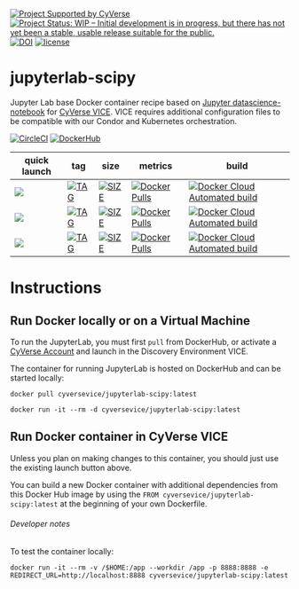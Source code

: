 [![Project Supported by CyVerse](https://img.shields.io/badge/Supported%20by-CyVerse-blue.svg)](https://learning.cyverse.org/projects/vice/en/latest/) [![Project Status: WIP – Initial development is in progress, but there has not yet been a stable, usable release suitable for the public.](https://www.repostatus.org/badges/latest/wip.svg)](https://www.repostatus.org/#wip) [![DOI](https://zenodo.org/badge/DOI/10.5281/zenodo.3246934.svg)](https://doi.org/10.5281/zenodo.3246934) [![license](https://img.shields.io/badge/license-GPLv3-blue.svg)](https://opensource.org/licenses/GPL-3.0)

# jupyterlab-scipy

Jupyter Lab base Docker container recipe based on [Jupyter datascience-notebook](https://hub.docker.com/r/jupyter/scipy-notebook) for [CyVerse VICE](https://cyverse-visual-interactive-computing-environment.readthedocs-hosted.com/en/latest/index.html). VICE requires additional configuration files to be compatible with our Condor and Kubernetes orchestration.

[![CircleCI](https://circleci.com/gh/cyverse-vice/jupyterlab-scipy.svg?style=svg)](https://circleci.com/gh/cyverse-vice/jupyterlab-scipy) [![DockerHub](https://img.shields.io/badge/DockerHub-brightgreen.svg?style=popout&logo=Docker)](https://hub.docker.com/r/cyversevice/jupyterlab-scipy)


quick launch | tag | size | metrics | build | 
------------ | --- | ---- | ------- | ------|
<a href="https://de.cyverse.org/de/?type=quick-launch&quick-launch-id=91c72a5d-0ce9-484f-a1f1-feba4cab75a5&app-id=bc93504c-d584-11e9-8413-008cfa5ae621" target="_blank"><img src="https://de.cyverse.org/Powered-By-CyVerse-blue.svg"></a> | [![TAG](https://images.microbadger.com/badges/version/cyversevice/jupyterlab-scipy.svg)](https://microbadger.com/images/cyversevice/jupyterlab-scipy) | [![SIZE](https://images.microbadger.com/badges/image/cyversevice/jupyterlab-scipy.svg)](https://microbadger.com/images/cyversevice/jupyterlab-scipy) | [![Docker Pulls](https://img.shields.io/docker/pulls/cyversevice/jupyterlab-scipy?color=blue&label=pulls&logo=docker&logoColor=white)](https://hub.docker.com/r/cyversevice/jupyterlab-scipy) | [![Docker Cloud Automated build](https://img.shields.io/docker/cloud/automated/cyversevice/jupyterlab-scipy?color=blue&logo=docker&logoColor=white)](https://hub.docker.com/r/cyversevice/jupyterlab-scipy) 
<a href="https://de.cyverse.org/de/?type=quick-launch&quick-launch-id=f08b98b3-3b26-4b13-93a0-cf1932d2c7f0&app-id=1d35dc48-eb93-11e9-b6b7-008cfa5ae621" target="_blank"><img src="https://de.cyverse.org/Powered-By-CyVerse-blue.svg"></a>  | [![TAG](https://images.microbadger.com/badges/version/cyversevice/jupyterlab-scipy:earthlab-latest.svg)](https://microbadger.com/images/cyversevice/jupyterlab-scipy:earthlab-latest) | [![SIZE](https://images.microbadger.com/badges/image/cyversevice/jupyterlab-scipy:earthlab-latest.svg)](https://microbadger.com/images/cyversevice/jupyterlab-scipy:earthlab-latest) | [![Docker Pulls](https://img.shields.io/docker/pulls/cyversevice/jupyterlab-scipy?color=blue&label=pulls&logo=docker&logoColor=white)](https://hub.docker.com/r/cyversevice/jupyterlab-scipy) | [![Docker Cloud Automated build](https://img.shields.io/docker/cloud/automated/cyversevice/jupyterlab-scipy?color=blue&logo=docker&logoColor=white)](https://hub.docker.com/r/cyversevice/jupyterlab-scipy) 
<a href="https://de.cyverse.org/de/?type=quick-launch&quick-launch-id=4775341f-9883-485f-9f8a-7c2feb89a865&app-id=42f2d156-9b89-11ea-831e-008cfa5ae621" target="_blank"><img src="https://de.cyverse.org/Powered-By-CyVerse-blue.svg"></a> | [![TAG](https://images.microbadger.com/badges/version/cyversevice/jupyterlab-scipy:gee-latest.svg)](https://microbadger.com/images/cyversevice/jupyterlab-scipy:gee-latest) | [![SIZE](https://images.microbadger.com/badges/image/cyversevice/jupyterlab-scipy:gee-latest.svg)](https://microbadger.com/images/cyversevice/jupyterlab-scipy:gee-latest) | [![Docker Pulls](https://img.shields.io/docker/pulls/cyversevice/jupyterlab-scipy?color=blue&label=pulls&logo=docker&logoColor=white)](https://hub.docker.com/r/cyversevice/jupyterlab-scipy) | [![Docker Cloud Automated build](https://img.shields.io/docker/cloud/automated/cyversevice/jupyterlab-scipy?color=blue&logo=docker&logoColor=white)](https://hub.docker.com/r/cyversevice/jupyterlab-scipy) 

# Instructions


## Run Docker locally or on a Virtual Machine

To run the JupyterLab, you must first `pull` from DockerHub, or activate a [CyVerse Account](https://user.cyverse.org/services/mine) and launch in the Discovery Environment VICE.

The container for running JupyterLab is hosted on DockerHub and can be started locally:


```
docker pull cyversevice/jupyterlab-scipy:latest
```

```
docker run -it --rm -d cyversevice/jupyterlab-scipy:latest
```

## Run Docker container in CyVerse VICE

Unless you plan on making changes to this container, you should just use the existing launch button above.

You can build a new Docker container with additional dependencies from this Docker Hub image by using the `FROM cyversevice/jupyterlab-scipy:latest` at the beginning of your own Dockerfile.

###### Developer notes

To test the container locally:

```
docker run -it --rm -v /$HOME:/app --workdir /app -p 8888:8888 -e REDIRECT_URL=http://localhost:8888 cyversevice/jupyterlab-scipy:latest
```

